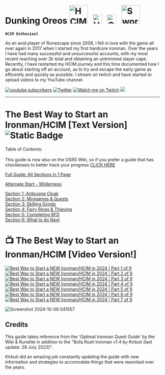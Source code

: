 # Dunking Oreos <img alt="HCIM" width="60px" style="padding-right:10px;" src="https://github.com/user-attachments/assets/732018fe-f2db-4f6f-aadc-6a0d84991717"/> <img alt="Untrimmed Slayer" width="30px" style="padding-right:10px;" src="https://github.com/user-attachments/assets/c28c6aed-d24b-4c42-84f9-14f0e0a137b9" /> <img alt="QPC" width="30px" style="padding-right:10px;" src="https://github.com/user-attachments/assets/7c476847-39a0-49a0-855c-7dd673f560b2" /> <img alt="Sword" width="60px" style="padding-right:10px;" src="https://github.com/user-attachments/assets/2c8a119f-45a4-49e0-80db-05f15860e4cd" />

**`HCIM Enthusiast`** 

As an avid player of Runescape since 2006, I fell in love with the game all over again in 2017 when I started my first hardcore ironman. Over the years I have had many successful and unsuccessful accounts, with my most recent reaching over 2k total and obtaining an untrimmed slayer cape. Recently, I have restarted my HCIM journey and this time documented how I go about starting off an account, as to try and escape the early game as efficently and quickly as possible. I stream on twitch and have started to upload videos to my YouTube channel.

<!-- Social icons section -->
<p align="left">
      <a href="https://www.youtube.com/@Dunking_Oreos?sub_confirmation=1">
            <img alt="youtube subscribers" title="Subscribe to my YouTube channel" src="https://custom-icon-badges.demolab.com/youtube/channel/subscribers/UCVDAJ5ThtDf4CjkL72G56TQ?color=FF0000&label=SUBSCRIBE&logo=video&logoColor=white&style=for-the-badge&labelColor=CE4630"/></a>  
       <a href="https://twitter.com/Dunking_Oreos?follow_confirmation=1">
             <img alt="Twitter" title="Follow me on Twitter" src="https://custom-icon-badges.demolab.com/twitter/follow/dunking_oreos?color=236ad3&labelColor=1155ba&style=for-the-badge&logo=x&label=Follow&logoColor=white"/></a>
      <a href="https://www.twitch.tv/Dunking_Oreos">
            <img alt="Watch me on Twitch" title="Watch me Stream on Twitch" src="https://custom-icon-badges.demolab.com/twitch/status/Dunking_Oreos?color=8d5cea&labelColor=6441a5&style=for-the-badge&logo=twitch&label=Check out my Stream&logoColor=white"/></a>
      <a href="https://discord.gg/U4Yy977Awm" alt="DunkingOreos Discord Server">
    <img src="https://img.shields.io/discord/1296033821149495339?color=7289DA&labelColor=4a64bd&logo=discord&logoColor=white&style=for-the-badge"/></a>
      </p>

---

# The Best Way to Start an Ironman/HCIM [Text Version] ![Static Badge](https://img.shields.io/badge/Last_Updated-October_2024-blue) 


Table of Contents: <br /> <br />
This guide is now also on the OSRS Wiki, so if you prefer a guide that has checkboxes to better track your progress [CLICK HERE](https://oldschool.runescape.wiki/w/Guide:DunkingOreos_Early_Ironman/HCIM_Starter_Guide)<br />

[Full Guide: All Sections in 1 Page](https://github.com/DunkingOreos/OSRS/blob/main/Full%20Guide)<br />

[Alternate Start - Wilderness](https://github.com/DunkingOreos/OSRS/blob/main/Wilderness%20Start)<br /> 

[Section 1: Ardougne Cloak](https://github.com/DunkingOreos/OSRS/blob/main/Section%201%3A%20Ardougne%20Cloak)<br />
[Section 2: Minigames & Quests](https://github.com/DunkingOreos/OSRS/blob/main/Section%202%3A%20Minigames%20%26%20Quests)<br />
[Section 3: Skilling Grinds](https://github.com/DunkingOreos/OSRS/blob/main/Section%203%3A%20Skilling%20Grinds)<br />
[Section 4: Fairy Rings & Thieving](https://github.com/DunkingOreos/OSRS/blob/main/Section%204%3A%20Fairy%20Rings%20%26%20Thieving)<br />
[Section 5: Completing RFD](https://github.com/DunkingOreos/OSRS/blob/main/Section%205%3A%20Completing%20RFD)<br />
[Section 6: What to do Next](https://github.com/DunkingOreos/OSRS/blob/main/Section%206:%20What%20to%20do%20Next)<br />

# 📺 The Best Way to Start an Ironman/HCIM [Video Version!]

<!-- BEGIN YOUTUBE-CARDS -->
[![Best Way to Start a NEW Ironman/HCIM in 2024 | Part 1 of 9](https://ytcards.demolab.com/?id=Klszpat2iro&title=Best+Way+to+Start+a+NEW+Ironman%2FHCIM+in+2024+%7C+Part+1+of+9&lang=en&timestamp=1722616206&background_color=%230d1117&title_color=%23ffffff&stats_color=%23dedede&max_title_lines=3&width=300&border_radius=5 "Best Way to Start a NEW Ironman/HCIM in 2024 | Part 1 of 9")](https://www.youtube.com/watch?v=Klszpat2iro)
[![Best Way to Start a NEW Ironman/HCIM in 2024 | Part 2 of 9](https://ytcards.demolab.com/?id=__V0XqQpiRs&title=Best+Way+to+Start+a+NEW+Ironman%2FHCIM+in+2024+%7C+Part+2+of+9&lang=en&timestamp=1723393807&background_color=%230d1117&title_color=%23ffffff&stats_color=%23dedede&max_title_lines=3&width=300&border_radius=5 "Best Way to Start a NEW Ironman/HCIM in 2024 | Part 2 of 9")](https://www.youtube.com/watch?v=__V0XqQpiRs)
[![Best Way to Start a NEW Ironman/HCIM in 2024 | Part 3 of 9](https://ytcards.demolab.com/?id=B3xNpcSldXE&title=Best+Way+to+Start+a+NEW+Ironman%2FHCIM+in+2024+%7C+Part+3+of+9&lang=en&timestamp=1724169618&background_color=%230d1117&title_color=%23ffffff&stats_color=%23dedede&max_title_lines=3&width=300&border_radius=5 "Best Way to Start a NEW Ironman/HCIM in 2024 | Part 3 of 9")](https://www.youtube.com/watch?v=B3xNpcSldXE)
[![Best Way to Start a NEW Ironman/HCIM in 2024 | Part 4 of 9](https://ytcards.demolab.com/?id=LhJnDI0pTFI&title=Best+Way+to+Start+a+NEW+Ironman%2FHCIM+in+2024+%7C+Part+4+of+9&lang=en&timestamp=1725033631&background_color=%230d1117&title_color=%23ffffff&stats_color=%23dedede&max_title_lines=3&width=300&border_radius=5 "Best Way to Start a NEW Ironman/HCIM in 2024 | Part 4 of 9")](https://www.youtube.com/watch?v=LhJnDI0pTFI)
[![Best Way to Start a NEW Ironman/HCIM in 2024 | Part 5 of 9](https://ytcards.demolab.com/?id=q56UJ1-U84I&title=Best+Way+to+Start+a+NEW+Ironman%2FHCIM+in+2024+%7C+Part+5+of+9&lang=en&timestamp=1725984058&background_color=%230d1117&title_color=%23ffffff&stats_color=%23dedede&max_title_lines=3&width=300&border_radius=5 "Best Way to Start a NEW Ironman/HCIM in 2024 | Part 5 of 9")](https://www.youtube.com/watch?v=q56UJ1-U84I)
[![Best Way to Start a NEW Ironman/HCIM in 2024 | Part 6 of 9](https://ytcards.demolab.com/?id=GB9KiZGQ6-8&title=Best+Way+to+Start+a+NEW+Ironman%2FHCIM+in+2024+%7C+Part+6+of+9&lang=en&timestamp=1727107213&background_color=%230d1117&title_color=%23ffffff&stats_color=%23dedede&max_title_lines=3&width=300&border_radius=5 "Best Way to Start a NEW Ironman/HCIM in 2024 | Part 6 of 9")](https://www.youtube.com/watch?v=GB9KiZGQ6-8)
[![Best Way to Start a NEW Ironman/HCIM in 2024 | Part 7 of 9](https://ytcards.demolab.com/?id=66mLSSpXqcg&title=Best+Way+to+Start+a+NEW+Ironman%2FHCIM+in+2024+%7C+Part+7+of+9&lang=en&timestamp=1729033204&background_color=%230d1117&title_color=%23ffffff&stats_color=%23dedede&max_title_lines=3&width=300&border_radius=5 "Best Way to Start a NEW Ironman/HCIM in 2024 | Part 7 of 9")](https://www.youtube.com/watch?v=66mLSSpXqcg)
<!-- END YOUTUBE-CARDS -->

![Screenshot 2024-10-08 041557](https://github.com/user-attachments/assets/85a6c593-a571-4f80-a8b8-485c6bf442af)

## Credits
This guide takes reference from the 'Optimal Ironman Quest Guide' by the Wiki & Runelite in addition to the "Bofa Rush Ironman v1.4 by Kirbuti (last update: 28 July 2023)". 

Kirbuti did an amazing job constantly updating the guide with new information and strategies to accomodate things that were reworked over the years.	


